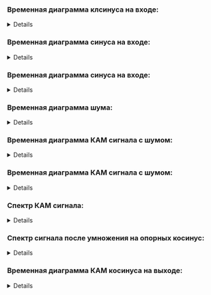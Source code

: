 ### Временная диаграмма клсинуса на входе:

<details>
  <img src = "https://github.com/SeregaSH2108/SEREJA21/blob/main/Занятие%205/Практика%20Калачиков%20А.А/Несущее%20колебание.png">
</details>

### Временная диаграмма синуса на входе:

<details>
  <img src = "https://github.com/SeregaSH2108/SEREJA21/blob/main/Занятие%205/Практика%20Калачиков%20А.А/Несущее%20колебание.png">
</details>

### Временная диаграмма синуса на входе:

<details>
  <img src = "https://github.com/SeregaSH2108/SEREJA21/blob/main/Занятие%205/Практика%20Калачиков%20А.А/Несущее%20колебание.png">
</details>

### Временная диаграмма шума:

<details>
  <img src = "https://github.com/SeregaSH2108/SEREJA21/blob/main/Занятие%205/Практика%20Калачиков%20А.А/Несущее%20колебание.png">
</details>

### Временная диаграмма КАМ сигнала с шумом:

<details>
  <img src = "https://github.com/SeregaSH2108/SEREJA21/blob/main/Занятие%205/Практика%20Калачиков%20А.А/Несущее%20колебание.png">
</details>

### Временная диаграмма КАМ сигнала с шумом:

<details>
  <img src = "https://github.com/SeregaSH2108/SEREJA21/blob/main/Занятие%205/Практика%20Калачиков%20А.А/Несущее%20колебание.png">
</details>

### Спектр КАМ сигнала:

<details>
  <img src = "https://github.com/SeregaSH2108/SEREJA21/blob/main/Занятие%205/Практика%20Калачиков%20А.А/Несущее%20колебание.png">
</details>

### Спектр сигнала после умножения на опорных косинус:

<details>
  <img src = "https://github.com/SeregaSH2108/SEREJA21/blob/main/Занятие%205/Практика%20Калачиков%20А.А/Несущее%20колебание.png">
</details>

### Временная диаграмма КАМ косинуса на выходе:

<details>
  <img src = "https://github.com/SeregaSH2108/SEREJA21/blob/main/Занятие%205/Практика%20Калачиков%20А.А/Несущее%20колебание.png">
</details>